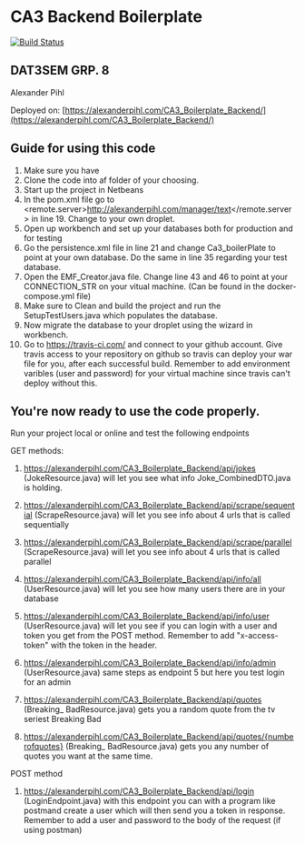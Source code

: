 # CA3 Backend Boilerplate 
[![Build Status](https://app.travis-ci.com/Jean-Poul/CloudMon_backend.svg?branch=main)](https://app.travis-ci.com/Jean-Poul/CloudMon_backend.svg?branch=main)

## DAT3SEM GRP. 8
Alexander Pihl

Deployed on: [https://alexanderpihl.com/CA3_Boilerplate_Backend/](https://alexanderpihl.com/CA3_Boilerplate_Backend/)

## Guide for using this code
1. Make sure you have 
2. Clone the code into af folder of your choosing.
3. Start up the project in Netbeans
4. In the pom.xml file go to <remote.server>http://alexanderpihl.com/manager/text</remote.server> in line 19. Change to your own droplet.
5. Open up workbench and set up your databases both for production and for testing
6. Go the persistence.xml file in line 21 and change Ca3_boilerPlate to point at your own database. Do the same in line 35 regarding your test database.
7. Open the EMF_Creator.java file. Change line 43 and 46 to point at your CONNECTION_STR on your vitual machine. (Can be found in the docker-compose.yml file)
8. Make sure to Clean and build the project and run the SetupTestUsers.java which populates the database. 
9. Now migrate the database to your droplet using the wizard in workbench.
10. Go to https://travis-ci.com/ and connect to your github account. Give travis access to your repository on github so travis can deploy your war file for you, after each successful build. Remember to add environment varibles (user and password) for your virtual machine since travis can't deploy without this.
    
## You're now ready to use the code properly.
Run your project local or online and test the following endpoints


GET methods:

1. https://alexanderpihl.com/CA3_Boilerplate_Backend/api/jokes (JokeResource.java) will let you see what info Joke_CombinedDTO.java is holding.

2. https://alexanderpihl.com/CA3_Boilerplate_Backend/api/scrape/sequential (ScrapeResource.java) will let you see info about 4 urls that is called sequentially

3. https://alexanderpihl.com/CA3_Boilerplate_Backend/api/scrape/parallel (ScrapeResource.java) will let you see info about 4 urls that is called parallel

4. https://alexanderpihl.com/CA3_Boilerplate_Backend/api/info/all (UserResource.java) will let you see how many users there are in your database

5. https://alexanderpihl.com/CA3_Boilerplate_Backend/api/info/user (UserResource.java) will let you see if you can login with a user and token you get from the POST method. Remember to add "x-access-token" with the token in the header.

6. https://alexanderpihl.com/CA3_Boilerplate_Backend/api/info/admin (UserResource.java) same steps as endpoint 5 but here you test login for an admin

7. https://alexanderpihl.com/CA3_Boilerplate_Backend/api/quotes (Breaking_ BadResource.java) gets you a random quote from the tv seriest Breaking Bad

8. https://alexanderpihl.com/CA3_Boilerplate_Backend/api/quotes/{numberofquotes} (Breaking_ BadResource.java) gets you any number of quotes you want at the same time.

POST method

1. https://alexanderpihl.com/CA3_Boilerplate_Backend/api/login (LoginEndpoint.java) with this endpoint you can with a program like postmand create a user which will then send you a token in response. Remember to add a user and password to the body of the request (if using postman)
